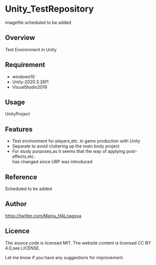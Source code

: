 # Unity_TestRepository
imagefile scheduled to be added 

## Overview
Test Environment in Unity

## Requirement
- windows10
- Unity-2020.3.26f1
- VisualStudio2019

## Usage
UnityProject

## Features
- Test environment for players,etc. in game production with Unity
- Separate to avoid cluttering up the main body project
- For study purposes,as it seems that the way of applying post-effects,etc.  
  has changed since URP was introduced

## Reference
Scheduled to be added

## Author
https://twitter.com/Manju_HALnagoya

## Licence
The source code is licensed MIT. The website content is licensed CC BY 4.0,see LICENSE.  
  
Let me know if you have any suggestions for improvement.
